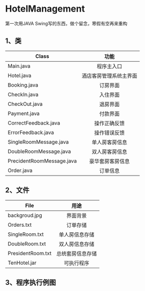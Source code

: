 # HotelManagement

第一次用JAVA Swing写的东西，做个留念，寒假有空再来重构  

## 1、类

 Class                         | 功能
-------------------------------| :--------------:
 Main.java                     |程序主入口
 Hotel.java                    |酒店客房管理系统主界面
 Booking.java                  |订房界面
 CheckIn.java                  |入住界面
 CheckOut.java                 |退房界面
 Payment.java                  |付款界面
 CorrectFeedback.java          |操作正确反馈
 ErrorFeedback.java            |操作错误反馈
 SingleRoomMessage.java        |单人房客房信息
 DoubleRoomMessage.java        |双人房客房信息
 PrecidentRoomMessage.java     |豪华套房客房信息
 Order.java                    |订单信息

## 2、文件

 File                | 用途
 --------------------| :----------: 
 backgroud.jpg       | 界面背景
 Orders.txt          | 订单存储
 SingleRoom.txt      | 单人房信息存储
 DoubleRoom.txt      | 双人房信息存储
 PresidentRoom.txt   | 总统套房信息存储
 TenHotel.jar        | 可执行程序
 
 ## 3、程序执行例图
 
 
